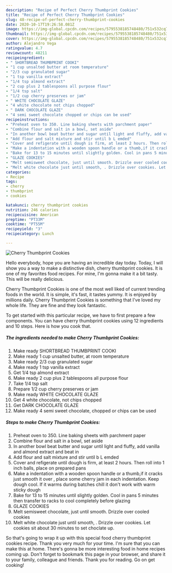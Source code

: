 ```yaml
---
description: "Recipe of Perfect Cherry Thumbprint Cookies"
title: "Recipe of Perfect Cherry Thumbprint Cookies"
slug: 48-recipe-of-perfect-cherry-thumbprint-cookies
date: 2020-10-17T19:26:58.081Z
image: https://img-global.cpcdn.com/recipes/5795538185748480/751x532cq70/cherry-thumbprint-cookies-recipe-main-photo.jpg
thumbnail: https://img-global.cpcdn.com/recipes/5795538185748480/751x532cq70/cherry-thumbprint-cookies-recipe-main-photo.jpg
cover: https://img-global.cpcdn.com/recipes/5795538185748480/751x532cq70/cherry-thumbprint-cookies-recipe-main-photo.jpg
author: Alejandro Vega
ratingvalue: 4.7
reviewcount: 48211
recipeingredient:
- " SHORTBREAD THUMBPRINT COOKI"
- "1 cup unsalted butter at room temperature"
- "2/3 cup granulated sugar"
- "1 tsp vanilla extract"
- "1/4 tsp almond extract"
- "2 cup plus 2 tablespoons all purpose flour"
- "1/4 tsp salt"
- "1/2 cup cherry preserves or jam"
- " WHITE CHOCOLATE GLAZE"
- "4 white chocolate not chips chopped"
- " DARK CHOCOLATE GLAZE"
- "4 semi sweet chocolate chopped or chips can be used"
recipeinstructions:
- "Preheat oven to 350. Line baking sheets with parchment paper"
- "Combine flour and salt in a bowl, set aside"
- "In another bowl beat butter and sugar until light and fluffy, add vanilla and almond extract and beat in"
- "Add flour and salt mixture and stir until b L emded"
- "Cover and refigerate until dough is firm, at least 2 hours. Then roll into 1 inch balls, place on prepared pans"
- "Make a indentation with a wooden spoon handle or a thumb,if it cracks just smooth it over , place some cherry jam in each indentation. Keep dough cool. If it warms during batches chill it don&#39;t work with warm sticky dough"
- "Bake for 13 to 15 minutes until slightly golden. Cool in pans 5 minutes then transfer to racks to cool completely  before glazing"
- "GLAZE COOKIES"
- "Melt semisweet chocolate, just until smooth. Drizzle over cooled cookies"
- "Melt white chocolate just until smooth, . Drizzle over cookies. Let cookies  sit about 30 minutes to set choclate up."
categories:
- Recipe
tags:
- cherry
- thumbprint
- cookies

katakunci: cherry thumbprint cookies 
nutrition: 246 calories
recipecuisine: American
preptime: "PT33M"
cooktime: "PT55M"
recipeyield: "3"
recipecategory: Lunch

---
```



![Cherry Thumbprint Cookies](https://img-global.cpcdn.com/recipes/5795538185748480/751x532cq70/cherry-thumbprint-cookies-recipe-main-photo.jpg)

Hello everybody, hope you are having an incredible day today. Today, I will show you a way to make a distinctive dish, cherry thumbprint cookies. It is one of my favorites food recipes. For mine, I'm gonna make it a bit tasty. This will be really delicious.

Cherry Thumbprint Cookies is one of the most well liked of current trending foods in the world. It is simple, it's fast, it tastes yummy. It is enjoyed by millions daily. Cherry Thumbprint Cookies is something that I've loved my whole life. They are fine and they look fantastic.




To get started with this particular recipe, we have to first prepare a few components. You can have cherry thumbprint cookies using 12 ingredients and 10 steps. Here is how you cook that.

<!--inarticleads1-->

##### The ingredients needed to make Cherry Thumbprint Cookies:

1. Make ready  SHORTBREAD THUMBPRINT COOKI
1. Make ready 1 cup unsalted butter, at room temperature
1. Make ready 2/3 cup granulated sugar
1. Make ready 1 tsp vanilla extract
1. Get 1/4 tsp almond extract
1. Make ready 2 cup plus 2 tablespoons all purpose flour
1. Take 1/4 tsp salt
1. Prepare 1/2 cup cherry preserves or jam
1. Make ready  WHITE CHOCOLATE GLAZE
1. Get 4 white chocolate, not chips chopped
1. Get  DARK CHOCOLATE GLAZE
1. Make ready 4 semi sweet chocolate, chopped or chips can be used




<!--inarticleads2-->

##### Steps to make Cherry Thumbprint Cookies:

1. Preheat oven to 350. Line baking sheets with parchment paper
1. Combine flour and salt in a bowl, set aside
1. In another bowl beat butter and sugar until light and fluffy, add vanilla and almond extract and beat in
1. Add flour and salt mixture and stir until b L emded
1. Cover and refigerate until dough is firm, at least 2 hours. Then roll into 1 inch balls, place on prepared pans
1. Make a indentation with a wooden spoon handle or a thumb,if it cracks just smooth it over , place some cherry jam in each indentation. Keep dough cool. If it warms during batches chill it don&#39;t work with warm sticky dough
1. Bake for 13 to 15 minutes until slightly golden. Cool in pans 5 minutes then transfer to racks to cool completely  before glazing
1. GLAZE COOKIES
1. Melt semisweet chocolate, just until smooth. Drizzle over cooled cookies
1. Melt white chocolate just until smooth, . Drizzle over cookies. Let cookies  sit about 30 minutes to set choclate up.




So that's going to wrap it up with this special food cherry thumbprint cookies recipe. Thank you very much for your time. I'm sure that you can make this at home. There's gonna be more interesting food in home recipes coming up. Don't forget to bookmark this page in your browser, and share it to your family, colleague and friends. Thank you for reading. Go on get cooking!
